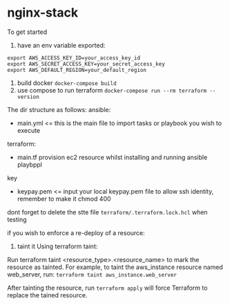 # nginx-stack

To get started
1. have an env variable exported:
```
export AWS_ACCESS_KEY_ID=your_access_key_id
export AWS_SECRET_ACCESS_KEY=your_secret_access_key
export AWS_DEFAULT_REGION=your_default_region
```
1. build docker `docker-compose build`
2. use compose to run terraform
`docker-compose run --rm terraform --version`

The dir structure as follows:
ansible:
- main.yml   <= this is the main file to import tasks or playbook you wish to execute

terraform:
- main.tf provision ec2 resource whilst installing and running ansible playbppl

key
- keypay.pem   <= input your local keypay.pem file to allow ssh identity, remember to make it chmod 400

dont forget to delete the stte file `terraform/.terraform.lock.hcl` when testing


if you wish to enforce a re-deploy of a resource:
1. taint it
Using terraform taint:

Run terraform taint <resource_type>.<resource_name> to mark the resource as tainted.
For example, to taint the aws_instance resource named web_server, run:
`terraform taint aws_instance.web_server`

After tainting the resource, run `terraform apply` will force Terraform to replace the tained resource.